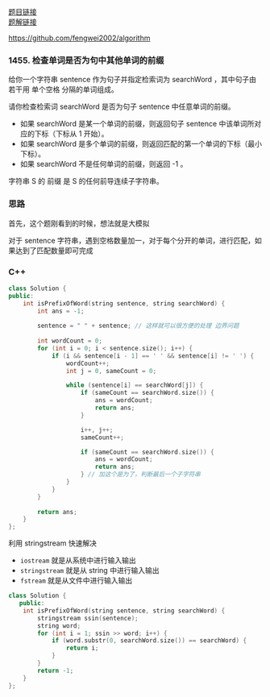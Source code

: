 [题目链接](https://leetcode-cn.com/problems/check-if-a-word-occurs-as-a-prefix-of-any-word-in-a-sentence/)  
[题解链接](https://leetcode-cn.com/problems/check-if-a-word-occurs-as-a-prefix-of-any-word-in-a-sentence/solution/lc1455-fengwei2002-by-kycu-7ma4/)

https://github.com/fengwei2002/algorithm

### 1455. 检查单词是否为句中其他单词的前缀

给你一个字符串 sentence 作为句子并指定检索词为 searchWord ，其中句子由若干用 单个空格 分隔的单词组成。

请你检查检索词 searchWord 是否为句子 sentence 中任意单词的前缀。

- 如果 searchWord 是某一个单词的前缀，则返回句子 sentence 中该单词所对应的下标（下标从 1 开始）。
- 如果 searchWord 是多个单词的前缀，则返回匹配的第一个单词的下标（最小下标）。
- 如果 searchWord 不是任何单词的前缀，则返回 -1 。

字符串 S 的 前缀 是 S 的任何前导连续子字符串。

### 思路

首先，这个题刚看到的时候，想法就是大模拟

对于 sentence 字符串，遇到空格数量加一，对于每个分开的单词，进行匹配，如果达到了匹配数量即可完成

### C++

``` cpp
class Solution {
public:
    int isPrefixOfWord(string sentence, string searchWord) {
        int ans = -1;
        
        sentence = " " + sentence; // 这样就可以很方便的处理 边界问题
        
        int wordCount = 0;
        for (int i = 0; i < sentence.size(); i++) {
            if (i && sentence[i - 1] == ' ' && sentence[i] != ' ') {
                wordCount++;
                int j = 0, sameCount = 0;

                while (sentence[i] == searchWord[j]) {
                    if (sameCount == searchWord.size()) {
                        ans = wordCount;
                        return ans;
                    }

                    i++, j++;
                    sameCount++;

                    if (sameCount == searchWord.size()) {
                        ans = wordCount;
                        return ans;
                    } // 加这个是为了，判断最后一个子字符串
                }
            }
        }
        
        return ans;
    }
};
```

利用 stringstream 快速解决

- `iostream` 就是从系统中进行输入输出
- `stringstream` 就是从 string 中进行输入输出
- `fstream` 就是从文件中进行输入输出

``` cpp 
class Solution {
   public:
    int isPrefixOfWord(string sentence, string searchWord) {
        stringstream ssin(sentence);
        string word;
        for (int i = 1; ssin >> word; i++) {
            if (word.substr(0, searchWord.size()) == searchWord) {
                return i;
            }
        }
        return -1;
    }
};
```